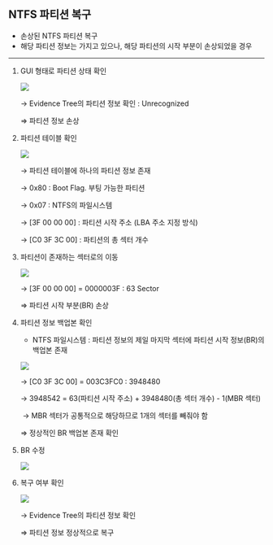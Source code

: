## NTFS 파티션 복구



- 손상된 NTFS 파티션 복구
- 해당 파티션 정보는 가지고 있으나, 해당 파티션의 시작 부분이 손상되었을 경우



---------------



1. GUI 형태로 파티션 상태 확인

   ![](C:\Users\YONGHA.LEE\AppData\Roaming\Typora\typora-user-images\1586510043150.png)

   → Evidence Tree의 파티션 정보 확인 : Unrecognized

   ⇒ 파티션 정보 손상



2. 파티션 테이블 확인

   ![](C:\Users\YONGHA.LEE\AppData\Roaming\Typora\typora-user-images\1586510152769.png)

   → 파티션 테이블에 하나의 파티션 정보 존재

   → 0x80 : Boot Flag. 부팅 가능한 파티션

   → 0x07 : NTFS의 파일시스템

   → [3F 00 00 00] : 파티션 시작 주소 (LBA 주소 지정 방식)

   → [C0 3F 3C 00] : 파티션의 총 섹터 개수

   

3. 파티션이 존재하는 섹터로의 이동

   ![](C:\Users\YONGHA.LEE\AppData\Roaming\Typora\typora-user-images\1586510214239.png)

   → [3F 00 00 00] = 0000003F : 63 Sector

   ⇒ 파티션 시작 부분(BR) 손상

   

4. 파티션 정보 백업본 확인

   - NTFS 파일시스템 : 파티션 정보의 제일 마지막 섹터에 파티션 시작 정보(BR)의 백업본 존재

   ![](C:\Users\YONGHA.LEE\AppData\Roaming\Typora\typora-user-images\1586510746798.png)

   → [C0 3F 3C 00] = 003C3FC0 : 3948480

   → 3948542 = 63(파티션 시작 주소) + 3948480(총 섹터 개수) - 1(MBR 섹터)
   
   ​	→ MBR 섹터가 공통적으로 해당하므로 1개의 섹터를 빼줘야 함
   
   ⇒ 정상적인 BR 백업본 존재 확인



5. BR 수정

   ![](C:\Users\YONGHA.LEE\AppData\Roaming\Typora\typora-user-images\1586510770159.png)



6. 복구 여부 확인

   ![](C:\Users\YONGHA.LEE\AppData\Roaming\Typora\typora-user-images\1586510856294.png)

   → Evidence Tree의 파티션 정보 확인

   ⇒ 파티션 정보 정상적으로 복구

